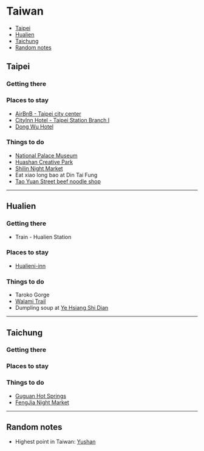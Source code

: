 # Taiwan

* [Taipei](#taipei)
* [Hualien](#hualien)
* [Taichung](#taichung)
* [Random notes](#random)

## <a name="taipei"></a> Taipei

### Getting there

### Places to stay
* [AirBnB - Taipei city center](https://www.airbnb.ca/rooms/1120793?locale=en)
* [CityInn Hotel - Taipei Station Branch I](http://www.tripadvisor.com/Hotel_Review-g293913-d1144583-Reviews-CityInn_Hotel_Taipei_Station_Branch_I-Taipei.html)
* [Dong Wu Hotel](http://www.booking.com/hotel/tw/dongwu.html?aid=825461)

### Things to do

* [National Palace Museum](http://www.npm.gov.tw/en/)
* [Huashan Creative Park](http://www.huashan1914.com/en/index.html)
* [Shilin Night Market](https://en.wikipedia.org/wiki/Shilin_Night_Market)
* Eat xiao long bao at Din Tai Fung
* [Tao Yuan Street beef noodle shop](https://www.google.com/maps/dir/25.04192,121.508881/15,+TaoYuan+Street,+Taipei,+Taiwan/@25.0416457,121.5075822,17z/data=!3m1!4b1!4m10!4m9!1m1!4e1!1m5!1m1!1s0x3442a90a4d56a08f:0x77dac3a18ddb0eed!2m2!1d121.510575!2d25.041653!3e2?hl=en)

<hr />

## <a name="hualien"></a> Hualien

### Getting there

* Train - Hualien Station

### Places to stay

* [Hualieni-inn](http://www.tripadvisor.com/Hotel_Review-g297907-d4086213-Reviews-Hualieni_inn-Hualien.html)

### Things to do

* Taroko Gorge
* [Walami Trail](http://www.tripadvisor.com/Attraction_Review-g297907-d6554720-Reviews-Walami_Trail-Hualien.html)
* Dumpling soup at [Ye Hsiang Shi Dian](http://www.lonelyplanet.com/taiwan/east-coast/hualien/restaurants/asian/ye-hsiang-shi-dian)

<hr />

## <a name="taichung"></a> Taichung

### Getting there

### Places to stay

### Things to do

* [Guguan Hot Springs](http://www.tripadvisor.com/Attraction_Review-g297910-d6366821-Reviews-Guguan_Hot_Springs_Park-Taichung.html)
* [FengJia Night Market](http://www.tripadvisor.com/Attraction_Review-g297910-d2373958-Reviews-FengJia_Night_Market-Taichung.html)

<hr />

## <a name="random"></a> Random notes

* Highest point in Taiwan: [Yushan](http://en.wikipedia.org/wiki/Yushan_%28mountain%29)
